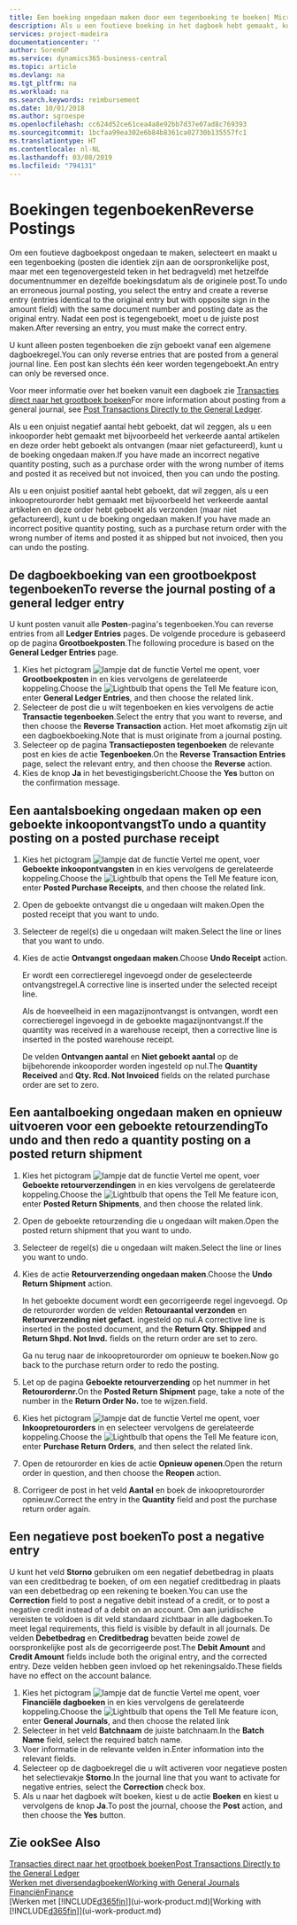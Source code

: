 ```yaml
---
title: Een boeking ongedaan maken door een tegenboeking te boeken| Microsoft Docs
description: Als u een foutieve boeking in het dagboek hebt gemaakt, kunt u vervolgens de functie Transactie tegenboeken gebruiken om de boeking ongedaan te maken met de juiste audittrail.
services: project-madeira
documentationcenter: ''
author: SorenGP
ms.service: dynamics365-business-central
ms.topic: article
ms.devlang: na
ms.tgt_pltfrm: na
ms.workload: na
ms.search.keywords: reimbursement
ms.date: 10/01/2018
ms.author: sgroespe
ms.openlocfilehash: cc624d52ce61cea4a8e92bb7d37e07ad8c769393
ms.sourcegitcommit: 1bcfaa99ea302e6b84b8361ca02730b135557fc1
ms.translationtype: HT
ms.contentlocale: nl-NL
ms.lasthandoff: 03/08/2019
ms.locfileid: "794131"
---
```

# <a name="reverse-postings"></a><span data-ttu-id="dc276-103">Boekingen tegenboeken</span><span class="sxs-lookup"><span data-stu-id="dc276-103">Reverse Postings</span></span>
<span data-ttu-id="dc276-104">Om een foutieve dagboekpost ongedaan te maken, selecteert en maakt u een tegenboeking (posten die identiek zijn aan de oorspronkelijke post, maar met een tegenovergesteld teken in het bedragveld) met hetzelfde documentnummer en dezelfde boekingsdatum als de originele post.</span><span class="sxs-lookup"><span data-stu-id="dc276-104">To undo an erroneous journal posting, you select the entry and create a reverse entry (entries identical to the original entry but with opposite sign in the amount field) with the same document number and posting date as the original entry.</span></span> <span data-ttu-id="dc276-105">Nadat een post is tegengeboekt, moet u de juiste post maken.</span><span class="sxs-lookup"><span data-stu-id="dc276-105">After reversing an entry, you must make the correct entry.</span></span>

<span data-ttu-id="dc276-106">U kunt alleen posten tegenboeken die zijn geboekt vanaf een algemene dagboekregel.</span><span class="sxs-lookup"><span data-stu-id="dc276-106">You can only reverse entries that are posted from a general journal line.</span></span> <span data-ttu-id="dc276-107">Een post kan slechts één keer worden tegengeboekt.</span><span class="sxs-lookup"><span data-stu-id="dc276-107">An entry can only be reversed once.</span></span>

<span data-ttu-id="dc276-108">Voor meer informatie over het boeken vanuit een dagboek zie [Transacties direct naar het grootboek boeken](finance-how-post-transactions-directly.md)</span><span class="sxs-lookup"><span data-stu-id="dc276-108">For more information about posting from a general journal, see [Post Transactions Directly to the General Ledger](finance-how-post-transactions-directly.md).</span></span>

<span data-ttu-id="dc276-109">Als u een onjuist negatief aantal hebt geboekt, dat wil zeggen, als u een inkooporder hebt gemaakt met bijvoorbeeld het verkeerde aantal artikelen en deze order hebt geboekt als ontvangen (maar niet gefactureerd), kunt u de boeking ongedaan maken.</span><span class="sxs-lookup"><span data-stu-id="dc276-109">If you have made an incorrect negative quantity posting, such as a purchase order with the wrong number of items and posted it as received but not invoiced, then you can undo the posting.</span></span>

<span data-ttu-id="dc276-110">Als u een onjuist positief aantal hebt geboekt, dat wil zeggen, als u een inkoopretourorder hebt gemaakt met bijvoorbeeld het verkeerde aantal artikelen en deze order hebt geboekt als verzonden (maar niet gefactureerd), kunt u de boeking ongedaan maken.</span><span class="sxs-lookup"><span data-stu-id="dc276-110">If you have made an incorrect positive quantity posting, such as a purchase return order with the wrong number of items and posted it as shipped but not invoiced, then you can undo the posting.</span></span>   

## <a name="to-reverse-the-journal-posting-of-a-general-ledger-entry"></a><span data-ttu-id="dc276-111">De dagboekboeking van een grootboekpost tegenboeken</span><span class="sxs-lookup"><span data-stu-id="dc276-111">To reverse the journal posting of a general ledger entry</span></span>
<span data-ttu-id="dc276-112">U kunt posten vanuit alle **Posten**-pagina's tegenboeken.</span><span class="sxs-lookup"><span data-stu-id="dc276-112">You can reverse entries from all **Ledger Entries** pages.</span></span> <span data-ttu-id="dc276-113">De volgende procedure is gebaseerd op de pagina **Grootboekposten**.</span><span class="sxs-lookup"><span data-stu-id="dc276-113">The following procedure is based on the **General Ledger Entries** page.</span></span>
1. <span data-ttu-id="dc276-114">Kies het pictogram ![lampje dat de functie Vertel me opent](media/ui-search/search_small.png "Vertel me wat u wilt doen"), voer **Grootboekposten** in en kies vervolgens de gerelateerde koppeling.</span><span class="sxs-lookup"><span data-stu-id="dc276-114">Choose the ![Lightbulb that opens the Tell Me feature](media/ui-search/search_small.png "Tell me what you want to do") icon, enter **General Ledger Entries**, and then choose the related link.</span></span>
2. <span data-ttu-id="dc276-115">Selecteer de post die u wilt tegenboeken en kies vervolgens de actie **Transactie tegenboeken**.</span><span class="sxs-lookup"><span data-stu-id="dc276-115">Select the entry that you want to reverse, and then choose the **Reverse Transaction** action.</span></span> <span data-ttu-id="dc276-116">Het moet afkomstig zijn uit een dagboekboeking.</span><span class="sxs-lookup"><span data-stu-id="dc276-116">Note that is must originate from a journal posting.</span></span>
3. <span data-ttu-id="dc276-117">Selecteer op de pagina **Transactieposten tegenboeken** de relevante post en kies de actie **Tegenboeken**.</span><span class="sxs-lookup"><span data-stu-id="dc276-117">On the **Reverse Transaction Entries** page, select the relevant entry, and then choose the **Reverse** action.</span></span>
4. <span data-ttu-id="dc276-118">Kies de knop **Ja** in het bevestigingsbericht.</span><span class="sxs-lookup"><span data-stu-id="dc276-118">Choose the **Yes** button on the confirmation message.</span></span>

## <a name="to-undo-a-quantity-posting-on-a-posted-purchase-receipt"></a><span data-ttu-id="dc276-119">Een aantalsboeking ongedaan maken op een geboekte inkoopontvangst</span><span class="sxs-lookup"><span data-stu-id="dc276-119">To undo a quantity posting on a posted purchase receipt</span></span>  

1.  <span data-ttu-id="dc276-120">Kies het pictogram ![lampje dat de functie Vertel me opent](media/ui-search/search_small.png "Vertel me wat u wilt doen"), voer **Geboekte inkoopontvangsten** in en kies vervolgens de gerelateerde koppeling.</span><span class="sxs-lookup"><span data-stu-id="dc276-120">Choose the ![Lightbulb that opens the Tell Me feature](media/ui-search/search_small.png "Tell me what you want to do") icon, enter **Posted Purchase Receipts**, and then choose the related link.</span></span>  
2.  <span data-ttu-id="dc276-121">Open de geboekte ontvangst die u ongedaan wilt maken.</span><span class="sxs-lookup"><span data-stu-id="dc276-121">Open the posted receipt that you want to undo.</span></span>  
3.  <span data-ttu-id="dc276-122">Selecteer de regel(s) die u ongedaan wilt maken.</span><span class="sxs-lookup"><span data-stu-id="dc276-122">Select the line or lines that you want to undo.</span></span>  
4.  <span data-ttu-id="dc276-123">Kies de actie **Ontvangst ongedaan maken**.</span><span class="sxs-lookup"><span data-stu-id="dc276-123">Choose **Undo Receipt** action.</span></span>

    <span data-ttu-id="dc276-124">Er wordt een correctieregel ingevoegd onder de geselecteerde ontvangstregel.</span><span class="sxs-lookup"><span data-stu-id="dc276-124">A corrective line is inserted under the selected receipt line.</span></span>  

    <span data-ttu-id="dc276-125">Als de hoeveelheid in een magazijnontvangst is ontvangen, wordt een correctieregel ingevoegd in de geboekte magazijnontvangst.</span><span class="sxs-lookup"><span data-stu-id="dc276-125">If the quantity was received in a warehouse receipt, then a corrective line is inserted in the posted warehouse receipt.</span></span>  

    <span data-ttu-id="dc276-126">De velden **Ontvangen aantal** en **Niet geboekt aantal** op de bijbehorende inkooporder worden ingesteld op nul.</span><span class="sxs-lookup"><span data-stu-id="dc276-126">The **Quantity Received** and **Qty. Rcd. Not Invoiced** fields on the related purchase order are set to zero.</span></span>

## <a name="to-undo-and-then-redo-a-quantity-posting-on-a-posted-return-shipment"></a><span data-ttu-id="dc276-127">Een aantalboeking ongedaan maken en opnieuw uitvoeren voor een geboekte retourzending</span><span class="sxs-lookup"><span data-stu-id="dc276-127">To undo and then redo a quantity posting on a posted return shipment</span></span>

1.  <span data-ttu-id="dc276-128">Kies het pictogram ![lampje dat de functie Vertel me opent](media/ui-search/search_small.png "Vertel me wat u wilt doen"), voer **Geboekte retourverzendingen** in en kies vervolgens de gerelateerde koppeling.</span><span class="sxs-lookup"><span data-stu-id="dc276-128">Choose the ![Lightbulb that opens the Tell Me feature](media/ui-search/search_small.png "Tell me what you want to do") icon, enter **Posted Return Shipments**, and then choose the related link.</span></span>  
2.  <span data-ttu-id="dc276-129">Open de geboekte retourzending die u ongedaan wilt maken.</span><span class="sxs-lookup"><span data-stu-id="dc276-129">Open the posted return shipment that you want to undo.</span></span>
3. <span data-ttu-id="dc276-130">Selecteer de regel(s) die u ongedaan wilt maken.</span><span class="sxs-lookup"><span data-stu-id="dc276-130">Select the line or lines you want to undo.</span></span>  

4.  <span data-ttu-id="dc276-131">Kies de actie **Retourverzending ongedaan maken**.</span><span class="sxs-lookup"><span data-stu-id="dc276-131">Choose the **Undo Return Shipment** action.</span></span>  

    <span data-ttu-id="dc276-132">In het geboekte document wordt een gecorrigeerde regel ingevoegd. Op de retourorder worden de velden **Retouraantal verzonden** en **Retourverzending niet gefact.** ingesteld op nul.</span><span class="sxs-lookup"><span data-stu-id="dc276-132">A corrective line is inserted in the posted document, and the **Return Qty. Shipped** and **Return Shpd. Not Invd.** fields on the return order are set to zero.</span></span>  

    <span data-ttu-id="dc276-133">Ga nu terug naar de inkoopretourorder om opnieuw te boeken.</span><span class="sxs-lookup"><span data-stu-id="dc276-133">Now go back to the purchase return order to redo the posting.</span></span>  

5.  <span data-ttu-id="dc276-134">Let op de pagina **Geboekte retourverzending** op het nummer in het **Retourordernr.**</span><span class="sxs-lookup"><span data-stu-id="dc276-134">On the **Posted Return Shipment** page, take a note of the number in the **Return Order No.**</span></span> <span data-ttu-id="dc276-135">toe te wijzen.</span><span class="sxs-lookup"><span data-stu-id="dc276-135">field.</span></span>  
6.  <span data-ttu-id="dc276-136">Kies het pictogram ![lampje dat de functie Vertel me opent](media/ui-search/search_small.png "Vertel me wat u wilt doen"), voer **Inkoopretourorders** in en selecteer vervolgens de gerelateerde koppeling.</span><span class="sxs-lookup"><span data-stu-id="dc276-136">Choose the ![Lightbulb that opens the Tell Me feature](media/ui-search/search_small.png "Tell me what you want to do") icon, enter **Purchase Return Orders**, and then select the related link.</span></span>  
7.  <span data-ttu-id="dc276-137">Open de retourorder en kies de actie **Opnieuw openen**.</span><span class="sxs-lookup"><span data-stu-id="dc276-137">Open the return order in question, and then choose the **Reopen** action.</span></span>  
8.  <span data-ttu-id="dc276-138">Corrigeer de post in het veld **Aantal** en boek de inkoopretourorder opnieuw.</span><span class="sxs-lookup"><span data-stu-id="dc276-138">Correct the entry in the **Quantity** field and post the purchase return order again.</span></span>  

## <a name="to-post-a-negative-entry"></a><span data-ttu-id="dc276-139">Een negatieve post boeken</span><span class="sxs-lookup"><span data-stu-id="dc276-139">To post a negative entry</span></span>  
<span data-ttu-id="dc276-140">U kunt het veld **Storno** gebruiken om een negatief debetbedrag in plaats van een creditbedrag te boeken, of om een negatief creditbedrag in plaats van een debetbedrag op een rekening te boeken.</span><span class="sxs-lookup"><span data-stu-id="dc276-140">You can use the **Correction** field to post a negative debit instead of a credit, or to post a negative credit instead of a debit on an account.</span></span> <span data-ttu-id="dc276-141">Om aan juridische vereisten te voldoen is dit veld standaard zichtbaar in alle dagboeken.</span><span class="sxs-lookup"><span data-stu-id="dc276-141">To meet legal requirements, this field is visible by default in all journals.</span></span> <span data-ttu-id="dc276-142">De velden **Debetbedrag** en **Creditbedrag** bevatten beide zowel de oorspronkelijke post als de gecorrigeerde post.</span><span class="sxs-lookup"><span data-stu-id="dc276-142">The **Debit Amount** and **Credit Amount** fields include both the original entry, and the corrected entry.</span></span> <span data-ttu-id="dc276-143">Deze velden hebben geen invloed op het rekeningsaldo.</span><span class="sxs-lookup"><span data-stu-id="dc276-143">These fields have no effect on the account balance.</span></span>  

1.  <span data-ttu-id="dc276-144">Kies het pictogram ![lampje dat de functie Vertel me opent](media/ui-search/search_small.png "Vertel me wat u wilt doen"), voer **Financiële dagboeken** in en kies vervolgens de gerelateerde koppeling.</span><span class="sxs-lookup"><span data-stu-id="dc276-144">Choose the ![Lightbulb that opens the Tell Me feature](media/ui-search/search_small.png "Tell me what you want to do") icon, enter **General Journals**, and then choose the related link</span></span>  
2.  <span data-ttu-id="dc276-145">Selecteer in het veld **Batchnaam** de juiste batchnaam.</span><span class="sxs-lookup"><span data-stu-id="dc276-145">In the **Batch Name** field, select the required batch name.</span></span>  
3.  <span data-ttu-id="dc276-146">Voer informatie in de relevante velden in.</span><span class="sxs-lookup"><span data-stu-id="dc276-146">Enter information into the relevant fields.</span></span>  
4.  <span data-ttu-id="dc276-147">Selecteer op de dagboekregel die u wilt activeren voor negatieve posten het selectievakje **Storno**.</span><span class="sxs-lookup"><span data-stu-id="dc276-147">In the journal line that you want to activate for negative entries, select the **Correction** check box.</span></span>  
5.  <span data-ttu-id="dc276-148">Als u naar het dagboek wilt boeken, kiest u de actie **Boeken** en kiest u vervolgens de knop **Ja**.</span><span class="sxs-lookup"><span data-stu-id="dc276-148">To post the journal, choose the **Post** action, and then choose the **Yes** button.</span></span>

## <a name="see-also"></a><span data-ttu-id="dc276-149">Zie ook</span><span class="sxs-lookup"><span data-stu-id="dc276-149">See Also</span></span>
[<span data-ttu-id="dc276-150">Transacties direct naar het grootboek boeken</span><span class="sxs-lookup"><span data-stu-id="dc276-150">Post Transactions Directly to the General Ledger</span></span>](finance-how-post-transactions-directly.md)  
[<span data-ttu-id="dc276-151">Werken met diversendagboeken</span><span class="sxs-lookup"><span data-stu-id="dc276-151">Working with General Journals</span></span>](ui-work-general-journals.md)  
[<span data-ttu-id="dc276-152">Financiën</span><span class="sxs-lookup"><span data-stu-id="dc276-152">Finance</span></span>](finance.md)  
<span data-ttu-id="dc276-153">[Werken met [!INCLUDE[d365fin](includes/d365fin_md.md)]](ui-work-product.md)</span><span class="sxs-lookup"><span data-stu-id="dc276-153">[Working with [!INCLUDE[d365fin](includes/d365fin_md.md)]](ui-work-product.md)</span></span>  

